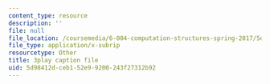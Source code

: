 ```yaml
---
content_type: resource
description: ''
file: null
file_location: /coursemedia/6-004-computation-structures-spring-2017/5d98412dceb152e99200243f27312b92_5BRcFgMJLCs.vtt
file_type: application/x-subrip
resourcetype: Other
title: 3play caption file
uid: 5d98412d-ceb1-52e9-9200-243f27312b92
---
```

